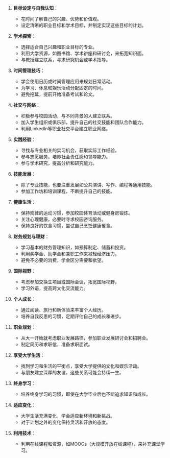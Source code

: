 
1. **目标设定与自我认知**：
   - 花时间了解自己的兴趣、优势和价值观。
   - 设定清晰的职业目标和学术目标，并制定实现这些目标的计划。

2. **学术探索**：
   - 选择适合自己兴趣和职业目标的专业。
   - 利用大学资源，如图书馆、学术讲座和研讨会，来拓宽知识面。
   - 与教授建立联系，寻求研究机会或学术指导。

3. **时间管理技巧**：
   - 学会使用日历或时间管理应用来规划日常活动。
   - 为学习、休息和娱乐活动分配固定的时间。
   - 避免拖延，提前开始准备考试和论文。

4. **社交与网络**：
   - 积极参与校园活动，与不同背景的人建立联系。
   - 加入学生组织或俱乐部，提升自己的社交技能和团队合作能力。
   - 利用LinkedIn等职业社交平台建立职业网络。

5. **实践经验**：
   - 寻找与专业相关的实习机会，获取实际工作经验。
   - 参与志愿服务，培养社会责任感和领导能力。
   - 参与学术研究，提高分析和研究能力。

6. **技能发展**：
   - 除了专业技能，也要注重发展如公共演讲、写作、编程等通用技能。
   - 参加工作坊和培训课程，不断提升自己的技能。

7. **健康生活**：
   - 保持规律的运动习惯，参加校园体育活动或健身房锻炼。
   - 关注心理健康，必要时寻求校园咨询服务。
   - 保持良好的饮食习惯，尝试自己烹饪健康餐食。

8. **财务规划与理财**：
   - 学习基本的财务管理知识，如预算制定、储蓄和投资。
   - 利用奖学金、助学金和兼职工作来减轻经济压力。
   - 避免不必要的消费，学会区分需要和欲望。

9. **国际视野**：
   - 考虑参加交换生项目或国际会议，拓宽国际视野。
   - 学习外语，提高跨文化交流能力。

10. **个人成长**：
    - 通过阅读、旅行和新体验来丰富个人经历。
    - 培养自我反思的习惯，定期评估自己的成长和进步。

11. **职业规划**：
    - 从大一开始就考虑职业发展路径，参加职业发展研讨会和招聘会。
    - 制定简历和求职信，准备求职面试。

12. **享受大学生活**：
    - 找到学习和生活的平衡点，享受大学提供的文化和娱乐活动。
    - 与朋友建立深厚的友谊，这些关系可能会持续一生。

13. **终身学习**：
    - 培养终身学习的习惯，即使在大学毕业后也不断追求知识和成长。

14. **适应变化**：
    - 大学生活充满变化，学会适应新环境和新挑战。
    - 对于计划之外的变化保持灵活和开放的态度。

15. **利用技术**：
    - 利用在线课程和资源，如MOOCs（大规模开放在线课程），来补充课堂学习。
